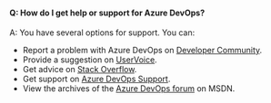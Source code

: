 #### Q: How do I get help or support for Azure DevOps?

A:	You have several options for support. You can:
*   Report a problem with Azure DevOps on [Developer Community](https://developercommunity.visualstudio.com/spaces/21/index.html).
*   Provide a suggestion on [UserVoice](https://visualstudio.uservoice.com/forums/330519-team-services).
*   Get advice on [Stack Overflow](https://stackoverflow.com/questions/tagged/vs-team-services).
*   Get support on [Azure DevOps Support](https://visualstudio.microsoft.com/team-services/support). 
*   View the archives of the [Azure DevOps forum](https://social.msdn.microsoft.com/Forums/en-us/home?forum=TFService) on MSDN.
